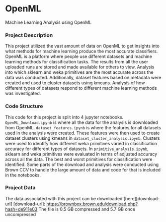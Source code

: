 # OpenML
Machine Learning Analysis using OpenML


### Project Description
This project utilized the vast amount of data on OpenML to get insights into what methods for machine learning produce the most accurate classifiers. OpenML is a platform where people use different datasets and machine learning methods for classification tasks. The results from all the user uploaded runs are stored and made available for others to view. Analysis into which sklearn and weka primitives are the most accurate across the data was conducted. Additionally, dataset features based on metadata were created and used to cluster datasets using kmeans. Analysis of how different types of datasets respond to different machine learning methods was investigated. 

### Code Structure
This code for this project is split into 4 jupyter notebooks. `OpenML_Download.ipynb` is where all the data for the analysis is downloaded from OpenML. `dataset_features.ipynb` is where the features for all datasets used in the analysis were created. These features were then used to create dataset clusters using kmeans in `dataset_cluster_analysis.ipynb`. Clusters were used to identify how different weka primitives varied in classification accuracy for different types of datasets. In `primitive_analysis.ipynb`, sklearn and weka primitives were evaluated in terms of adjusted accuracy across all the data. The best and worst primitives for classification were identified. Some parts of the download and analysis were conducted using Brown CCV to handle the large amount of data and code for that is included in the notebooks. 

### Project Data
The data associated with this project can be downloaded [here][download-url]
[download-url]: https://brownbox.brown.edu/download.php?hash=de911e03
The file is 0.5 GB compressed and 5.7 GB once uncompressed

